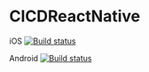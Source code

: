 # CICDReactNative

iOS [![Build status](https://build.appcenter.ms/v0.1/apps/fde1be22-9ced-496d-a95c-dbc55d1c0930/branches/dev/badge)](https://appcenter.ms)

Android [![Build status](https://build.appcenter.ms/v0.1/apps/46fdc02f-9e83-4508-9ba0-05f012b0e398/branches/dev/badge)](https://appcenter.ms)
